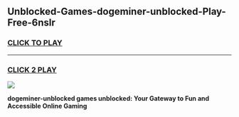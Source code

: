 
## Unblocked-Games-dogeminer-unblocked-Play-Free-6nslr
<h3>
<a href="https://premium76.site?title=dogeminer-unblocked&ref=19M">CLICK TO PLAY</a></h3>
<hr>

<h3>
<a href="https://premium76.site?title=dogeminer-unblocked&ref=19M">CLICK 2 PLAY</a>
  
</h3>

<a href="https://premium76.site?title=dogeminer-unblocked&ref=19M"><img src="https://clearcache.store/games.png"></a>


**dogeminer-unblocked games unblocked: Your Gateway to Fun and Accessible Online Gaming**

